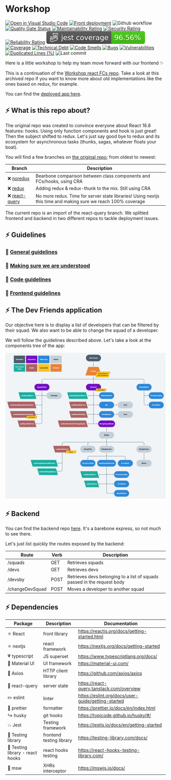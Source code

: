 # Workshop

[![Open in Visual Studio Code](https://img.shields.io/static/v1?logo=visualstudiocode&label=&message=Open%20in%20Visual%20Studio%20Code&labelColor=2c2c32&color=007acc&logoColor=007acc)](https://github.dev/jpb06/workshop-react-front)
[![Front deployment](https://img.shields.io/github/deployments/jpb06/workshop-react-front/production?label=front%20deploy&logo=vercel&logoColor=white)](https://workshop-react-front.vercel.app/front)
![Github workflow](https://img.shields.io/github/workflow/status/jpb06/workshop-react-front/tests%20and%20sonarcloud%20scan?label=last%20workflow&logo=github-actions)
[![Quality Gate Status](https://sonarcloud.io/api/project_badges/measure?project=jpb06_workshop-react-front&metric=alert_status)](https://sonarcloud.io/summary/new_code?id=jpb06_workshop-react-front)
[![Maintainability Rating](https://sonarcloud.io/api/project_badges/measure?project=jpb06_workshop-react-front&metric=sqale_rating)](https://sonarcloud.io/summary/new_code?id=jpb06_workshop-react-front)
[![Security Rating](https://sonarcloud.io/api/project_badges/measure?project=jpb06_workshop-react-front&metric=security_rating)](https://sonarcloud.io/summary/new_code?id=jpb06_workshop-react-front)
[![Reliability Rating](https://sonarcloud.io/api/project_badges/measure?project=jpb06_workshop-react-front&metric=reliability_rating)](https://sonarcloud.io/summary/new_code?id=jpb06_workshop-react-front)
![Coverage](./badges/coverage-jest%20coverage.svg)
[![Coverage](https://sonarcloud.io/api/project_badges/measure?project=jpb06_workshop-react-front&metric=coverage)](https://sonarcloud.io/summary/new_code?id=jpb06_workshop-react-front)
[![Technical Debt](https://sonarcloud.io/api/project_badges/measure?project=jpb06_workshop-react-front&metric=sqale_index)](https://sonarcloud.io/summary/new_code?id=jpb06_workshop-react-front)
[![Code Smells](https://sonarcloud.io/api/project_badges/measure?project=jpb06_workshop-react-front&metric=code_smells)](https://sonarcloud.io/summary/new_code?id=jpb06_workshop-react-front)
[![Bugs](https://sonarcloud.io/api/project_badges/measure?project=jpb06_workshop-react-front&metric=bugs)](https://sonarcloud.io/summary/new_code?id=jpb06_workshop-react-front)
[![Vulnerabilities](https://sonarcloud.io/api/project_badges/measure?project=jpb06_workshop-react-front&metric=vulnerabilities)](https://sonarcloud.io/summary/new_code?id=jpb06_workshop-react-front)
[![Duplicated Lines (%)](https://sonarcloud.io/api/project_badges/measure?project=jpb06_workshop-react-front&metric=duplicated_lines_density)](https://sonarcloud.io/summary/new_code?id=jpb06_workshop-react-front)
![Last commit](https://img.shields.io/github/last-commit/jpb06/workshop-react-front?logo=git)

Here is a little workshop to help my team move forward with our frontend :sparkles:

This is a continuation of the [Workshop react FCs repo](https://github.com/jpb06/workshop-react-fcs). Take a look at this archived repo if you want to know more about old implementations like the ones based on redux, for example.

You can find the [deployed app here](https://workshop-react-front.vercel.app).

## ⚡ What is this repo about?

The original repo was created to convince everyone about React 16.8 features: hooks. Using only function components and hook is just great! Then the subject shifted to redux. Let's just say good bye to redux and its ecosystem for asynchronous tasks (thunks, sagas, whatever floats your boat).

You will find a few branches on [the original repo](https://github.com/jpb06/workshop-react-fcs); from oldest to newest:

| Branch                                                                          | Description                                                                                                   |
| ------------------------------------------------------------------------------- | ------------------------------------------------------------------------------------------------------------- |
| ❌ [noredux](https://github.com/jpb06/workshop-react-fcs/tree/noredux)          | Bearbone comparison between class components and FCs/hooks, using CRA                                         |
| ❌ [redux](https://github.com/jpb06/workshop-react-fcs/tree/redux)              | Adding redux & redux-thunk to the mix. Still using CRA                                                        |
| ❌ [react-query](https://github.com/jpb06/workshop-react-fcs/tree/react-query/) | No more redux. Time for server state libraries! Using nextjs this time and making sure we reach 100% coverage |

The current repo is an import of the react-query branch. We splitted frontend and backend in two different repos to tackle deployment issues.

## ⚡ Guidelines

### 🔶 [General guidelines](./docs/bp-general-guidelines.md)

### 🔶 [Making sure we are understood](./docs/bp-conveyintent-guidelines.md)

### 🔶 [Code guidelines](./docs/bp-code-guidelines.md)

### 🔶 [Frontend guidelines](./docs/bp-frontend-guidelines.md)

## ⚡ The Dev Friends application

Our objective here is to display a list of developers that can be filtered by their squad. We also want to be able to change the squad of a developer.

We will follow the guidelines described above. Let's take a look at the components tree of the app:

![Components tree](./docs/assets/DevFriendsTree.png)

## ⚡ Backend

You can find the backend repo [here](https://github.com/jpb06/workshop-react-backend). It's a barebone express, so not much to see there.

Let's just list quickly the routes exposed by the backend:

| Route           | Verb | Description                                                             |
| --------------- | ---- | ----------------------------------------------------------------------- |
| /squads         | GET  | Retrieves squads                                                        |
| /devs           | GET  | Retrieves devs                                                          |
| /devsby         | POST | Retrieves devs belonging to a list of squads passed in the request body |
| /changeDevSquad | POST | Moves a developer to another squad                                      |

## ⚡ Dependencies

| Package                          | Description              | Documentation                                        |
| -------------------------------- | ------------------------ | ---------------------------------------------------- |
| ⚛️ React                         | front library            | <https://reactjs.org/docs/getting-started.html>      |
| ⚛️ nextjs                        | react framework          | <https://nextjs.org/docs/getting-started>            |
| :heartpulse: typescript          | JS superset              | <https://www.typescriptlang.org/docs/>               |
| :iphone: Material UI             | UI framework             | <https://material-ui.com/>                           |
| :satellite: Axios                | HTTP client library      | <https://github.com/axios/axios>                     |
| :dizzy: react-query              | server state             | <https://react-query.tanstack.com/overview>          |
| :pencil2: eslint                 | linter                   | <https://eslint.org/docs/user-guide/getting-started> |
| :straight_ruler: prettier        | formatter                | <https://prettier.io/docs/en/index.html>             |
| :arrow_right_hook: husky         | git hooks                | <https://typicode.github.io/husky/#/>                |
| :boom: Jest                      | Testing framework        | <https://jestjs.io/docs/en/getting-started>          |
| 🧪 Testing library               | frontend testing library | <https://testing-library.com/docs/>                  |
| 🧪 Testing library - react hooks | react hooks testing      | <https://react-hooks-testing-library.com/>           |
| :wrench: msw                     | XHRs interceptor         | <https://mswjs.io/docs/>                             |
